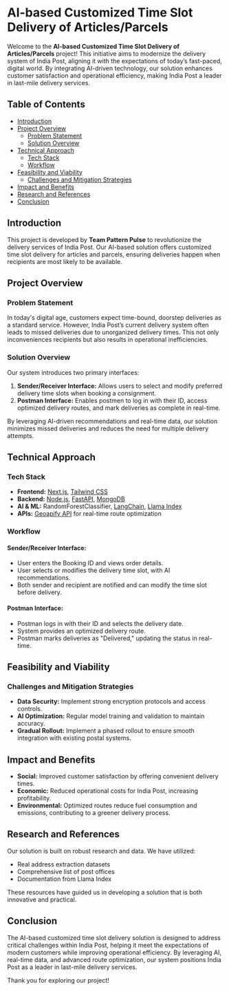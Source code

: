 

# AI-based Customized Time Slot Delivery of Articles/Parcels

Welcome to the **AI-based Customized Time Slot Delivery of Articles/Parcels** project! This initiative aims to modernize the delivery system of India Post, aligning it with the expectations of today’s fast-paced, digital world. By integrating AI-driven technology, our solution enhances customer satisfaction and operational efficiency, making India Post a leader in last-mile delivery services.

## Table of Contents

- [Introduction](#introduction)
- [Project Overview](#project-overview)
  - [Problem Statement](#problem-statement)
  - [Solution Overview](#solution-overview)
- [Technical Approach](#technical-approach)
  - [Tech Stack](#tech-stack)
  - [Workflow](#workflow)
- [Feasibility and Viability](#feasibility-and-viability)
  - [Challenges and Mitigation Strategies](#challenges-and-mitigation-strategies)
- [Impact and Benefits](#impact-and-benefits)
- [Research and References](#research-and-references)
- [Conclusion](#conclusion)

## Introduction

This project is developed by **Team Pattern Pulse** to revolutionize the delivery services of India Post. Our AI-based solution offers customized time slot delivery for articles and parcels, ensuring deliveries happen when recipients are most likely to be available.

## Project Overview

### Problem Statement

In today's digital age, customers expect time-bound, doorstep deliveries as a standard service. However, India Post’s current delivery system often leads to missed deliveries due to unorganized delivery times. This not only inconveniences recipients but also results in operational inefficiencies.

### Solution Overview

Our system introduces two primary interfaces:

1. **Sender/Receiver Interface:** Allows users to select and modify preferred delivery time slots when booking a consignment.
2. **Postman Interface:** Enables postmen to log in with their ID, access optimized delivery routes, and mark deliveries as complete in real-time.

By leveraging AI-driven recommendations and real-time data, our solution minimizes missed deliveries and reduces the need for multiple delivery attempts.

## Technical Approach

### Tech Stack

- **Frontend:** [Next.js](https://nextjs.org/), [Tailwind CSS](https://tailwindcss.com/)
- **Backend:** [Node.js](https://nodejs.org/), [FastAPI](https://fastapi.tiangolo.com/), [MongoDB](https://www.mongodb.com/)
- **AI & ML:** RandomForestClassifier, [LangChain](https://www.langchain.com/), [Llama Index](https://www.llamain.com/)
- **APIs:** [Geoapify API](https://www.geoapify.com/) for real-time route optimization

### Workflow

#### Sender/Receiver Interface:
- User enters the Booking ID and views order details.
- User selects or modifies the delivery time slot, with AI recommendations.
- Both sender and recipient are notified and can modify the time slot before delivery.

#### Postman Interface:
- Postman logs in with their ID and selects the delivery date.
- System provides an optimized delivery route.
- Postman marks deliveries as "Delivered," updating the status in real-time.

## Feasibility and Viability

### Challenges and Mitigation Strategies

- **Data Security:** Implement strong encryption protocols and access controls.
- **AI Optimization:** Regular model training and validation to maintain accuracy.
- **Gradual Rollout:** Implement a phased rollout to ensure smooth integration with existing postal systems.

## Impact and Benefits

- **Social:** Improved customer satisfaction by offering convenient delivery times.
- **Economic:** Reduced operational costs for India Post, increasing profitability.
- **Environmental:** Optimized routes reduce fuel consumption and emissions, contributing to a greener delivery process.

## Research and References

Our solution is built on robust research and data. We have utilized:
- Real address extraction datasets
- Comprehensive list of post offices
- Documentation from Llama Index

These resources have guided us in developing a solution that is both innovative and practical.

## Conclusion

The AI-based customized time slot delivery solution is designed to address critical challenges within India Post, helping it meet the expectations of modern customers while improving operational efficiency. By leveraging AI, real-time data, and advanced route optimization, our system positions India Post as a leader in last-mile delivery services.

Thank you for exploring our project!

